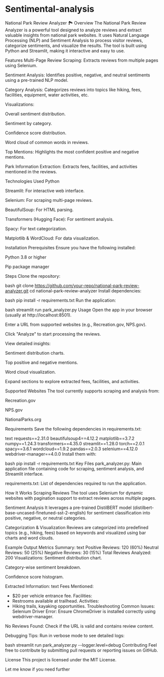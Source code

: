 # Sentimental-analysis
National Park Review Analyzer 🏞️
Overview
The National Park Review Analyzer is a powerful tool designed to analyze reviews and extract valuable insights from national park websites. It uses Natural Language Processing (NLP) and Sentiment Analysis to process visitor reviews, categorize sentiments, and visualize the results. The tool is built using Python and Streamlit, making it interactive and easy to use.

Features
Multi-Page Review Scraping: Extracts reviews from multiple pages using Selenium.

Sentiment Analysis: Identifies positive, negative, and neutral sentiments using a pre-trained NLP model.

Category Analysis: Categorizes reviews into topics like hiking, fees, facilities, equipment, water activities, etc.

Visualizations:

Overall sentiment distribution.

Sentiment by category.

Confidence score distribution.

Word cloud of common words in reviews.

Top Mentions: Highlights the most confident positive and negative mentions.

Park Information Extraction: Extracts fees, facilities, and activities mentioned in the reviews.

Technologies Used
Python

Streamlit: For interactive web interface.

Selenium: For scraping multi-page reviews.

BeautifulSoup: For HTML parsing.

Transformers (Hugging Face): For sentiment analysis.

Spacy: For text categorization.

Matplotlib & WordCloud: For data visualization.

Installation
Prerequisites
Ensure you have the following installed:

Python 3.8 or higher

Pip package manager

Steps
Clone the repository:

bash
git clone https://github.com/your-repo/national-park-review-analyzer.git
cd national-park-review-analyzer
Install dependencies:

bash
pip install -r requirements.txt
Run the application:

bash
streamlit run park_analyzer.py
Usage
Open the app in your browser (usually at http://localhost:8501).

Enter a URL from supported websites (e.g., Recreation.gov, NPS.gov).

Click "Analyze" to start processing the reviews.

View detailed insights:

Sentiment distribution charts.

Top positive and negative mentions.

Word cloud visualization.

Expand sections to explore extracted fees, facilities, and activities.

Supported Websites
The tool currently supports scraping and analysis from:

Recreation.gov

NPS.gov

NationalParks.org

Requirements
Save the following dependencies in requirements.txt:

text
requests==2.31.0
beautifulsoup4==4.12.2
matplotlib==3.7.2
numpy==1.24.3
transformers==4.35.0
streamlit==1.28.0
torch==2.0.1
spacy==3.6.1
wordcloud==1.9.2
pandas==2.0.3
selenium==4.12.0
webdriver-manager==4.0.0
Install them with:

bash
pip install -r requirements.txt
Key Files
park_analyzer.py: Main application file containing code for scraping, sentiment analysis, and Streamlit interface.

requirements.txt: List of dependencies required to run the application.

How It Works
Scraping Reviews
The tool uses Selenium for dynamic websites with pagination support to extract reviews across multiple pages.

Sentiment Analysis
It leverages a pre-trained DistilBERT model (distilbert-base-uncased-finetuned-sst-2-english) for sentiment classification into positive, negative, or neutral categories.

Categorization & Visualization
Reviews are categorized into predefined topics (e.g., hiking, fees) based on keywords and visualized using bar charts and word clouds.

Example Output
Metrics Summary:
text
Positive Reviews: 120 (60%)
Neutral Reviews: 50 (25%)
Negative Reviews: 30 (15%)
Total Reviews Analyzed: 200
Visualizations:
Sentiment distribution chart.

Category-wise sentiment breakdown.

Confidence score histogram.

Extracted Information:
text
Fees Mentioned:
- $20 per vehicle entrance fee.
Facilities:
- Restrooms available at trailhead.
Activities:
- Hiking trails, kayaking opportunities.
Troubleshooting
Common Issues:
Selenium Driver Error: Ensure ChromeDriver is installed correctly using webdriver-manager.

No Reviews Found: Check if the URL is valid and contains review content.

Debugging Tips:
Run in verbose mode to see detailed logs:

bash
streamlit run park_analyzer.py --logger.level=debug
Contributing
Feel free to contribute by submitting pull requests or reporting issues on GitHub.

License
This project is licensed under the MIT License.

Let me know if you need further
